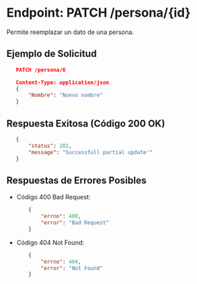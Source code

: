 Endpoint: PATCH /persona/{id}
=============================
Permite reemplazar un dato de una persona.

## Ejemplo de Solicitud
 ``` json
    PATCH /persona/6

    Content-Type: application/json
    {
        "Nombre": "Nuevo nombre"
    }
 ``` 
## Respuesta Exitosa (Código 200 OK)
 ``` json
    {
        "status": 201,
        "message": "Successfull partial update'"
    }
 ``` 
## Respuestas de Errores Posibles
- Código 400 Bad Request:
 ``` json
        {
            "errno": 400,
            "error": "Bad Request"
        }
 ``` 
- Código 404 Not Found:
 ``` json
        {
            "errno": 404,
            "error": "Not Found"
        }
 ``` 



